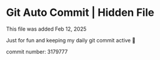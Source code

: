 # Git Auto Commit | Hidden File

This file was added Feb 12, 2025

Just for fun and keeping my daily git commit active 🤪

commit number: 3179777
